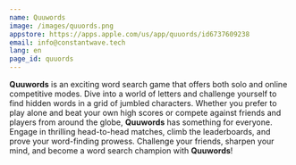 ```yaml
---
name: Quuwords
image: /images/quuords.png
appstore: https://apps.apple.com/us/app/quuords/id6737609238
email: info@constantwave.tech
lang: en
page_id: quuords
---
```

**Quuwords** is an exciting word search game that offers both solo and online competitive modes. Dive into a world of letters and challenge yourself to find hidden words in a grid of jumbled characters. Whether you prefer to play alone and beat your own high scores or compete against friends and players from around the globe, **Quuwords** has something for everyone. Engage in thrilling head-to-head matches, climb the leaderboards, and prove your word-finding prowess. Challenge your friends, sharpen your mind, and become a word search champion with **Quuwords**!
